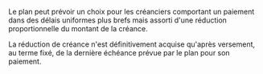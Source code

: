   
Le plan peut prévoir un choix pour les créanciers comportant un paiement dans des délais uniformes plus brefs mais assorti d'une réduction proportionnelle du montant de la créance.   

  
La réduction de créance n'est définitivement acquise qu'après versement, au terme fixé, de la dernière échéance prévue par le plan pour son paiement.  
